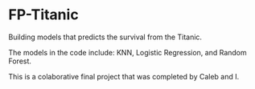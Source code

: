 # FP-Titanic
Building models that predicts the survival from the Titanic.

The models in the code include: KNN, Logistic Regression, and Random Forest.

This is a colaborative final project that was completed by Caleb and I.
